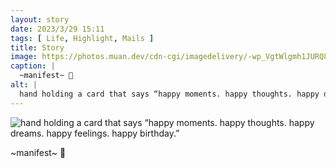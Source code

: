 ```yaml
---
layout: story
date: 2023/3/29 15:11
tags: [ Life, Highlight, Mails ]
title: Story
image: https://photos.muan.dev/cdn-cgi/imagedelivery/-wp_VgtWlgmh1JURQ8t1mg/0ec53582-6de4-4e0b-93c8-3b84bd756800/public
caption: |
  ~manifest~ 🤡
alt: |
  hand holding a card that says “happy moments. happy thoughts. happy dreams. happy feelings. happy birthday.”
---
```


![hand holding a card that says “happy moments. happy thoughts. happy dreams. happy feelings. happy birthday.”](https://photos.muan.dev/cdn-cgi/imagedelivery/-wp_VgtWlgmh1JURQ8t1mg/0ec53582-6de4-4e0b-93c8-3b84bd756800/public)

~manifest~ 🤡
